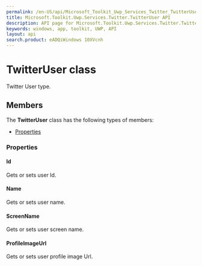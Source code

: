 ```yaml
---
permalink: /en-US/api/Microsoft_Toolkit_Uwp_Services_Twitter_TwitterUser.htm
title: Microsoft.Toolkit.Uwp.Services.Twitter.TwitterUser API 
description: API page for Microsoft.Toolkit.Uwp.Services.Twitter.TwitterUser
keywords: windows, app, toolkit, UWP, API
layout: api
search.product: eADQiWindows 10XVcnh
---
```



# TwitterUser class

Twitter User type.

## Members

The **TwitterUser** class has the following types of members:

* [Properties](#Properties)

### Properties

#### Id

Gets or sets user Id.





#### Name

Gets or sets user name.





#### ScreenName

Gets or sets user screen name.





#### ProfileImageUrl

Gets or sets user profile image Url.




